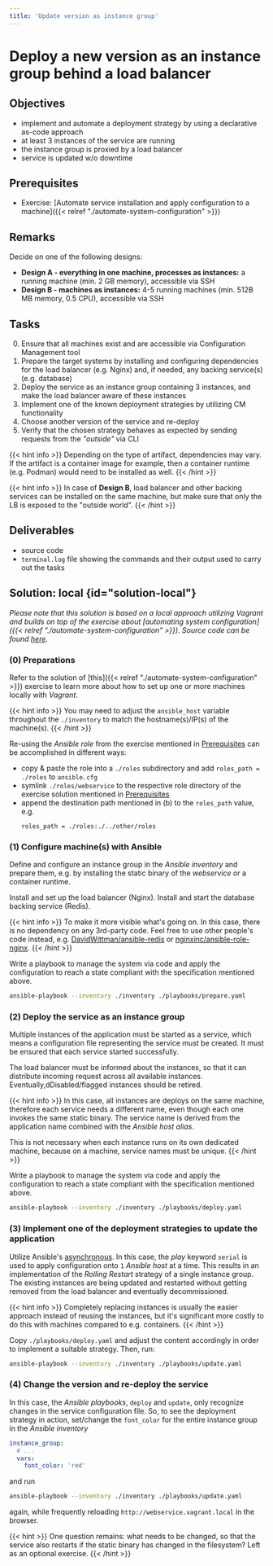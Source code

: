 ```yaml
---
title: 'Update version as instance group'
---
```



Deploy a new version as an instance group behind a load balancer
================================================================


## Objectives

* implement and automate a deployment strategy by using a declarative as-code approach
* at least 3 instances of the service are running
* the instance group is proxied by a load balancer
* service is updated w/o downtime


## Prerequisites

* Exercise: [Automate service installation and apply configuration to a machine]({{< relref "./automate-system-configuration" >}})


## Remarks

Decide on one of the following designs:
 
* __Design A - everything in one machine, processes as instances:__ a running machine (min. 2 GB memory),
  accessible via SSH
* __Design B - machines as instances:__ 4-5 running machines (min. 512B MB memory, 0.5 CPU), accessible
  via SSH


## Tasks

0. Ensure that all machines exist and are accessible via Configuration Management tool
1. Prepare the target systems by installing and configuring dependencies for the load balancer (e.g. Nginx)
   and, if needed, any backing service(s) (e.g. database)
2. Deploy the service as an instance group containing 3 instances, and make the load balancer aware of
   these instances
3. Implement one of the known deployment strategies by utilizing CM functionality
4. Choose another version of the service and re-deploy
5. Verify that the chosen strategy behaves as expected by sending requests from the *"outside"* via CLI 

{{< hint info >}}
Depending on the type of artifact, dependencies may vary. If the artifact is a container image for example,
then a container runtime (e.g. Podman) would need to be installed as well.
{{< /hint >}}

{{< hint info >}}
In case of __Design B__, load balancer and other backing services can be installed on the same
machine, but make sure that only the LB is exposed to the "outside world".
{{< /hint >}}


## Deliverables

* source code
* `terminal.log` file showing the commands and their output used to carry out the tasks


## Solution: local {id="solution-local"}

*Please note that this solution is based on a local approach utilizing Vagrant and
builds on top of the exercise about
[automating system configuration]({{< relref "./automate-system-configuration" >}}).
Source code can be found
[here](https://github.com/lucendio/lecture-devops-code/tree/master/exercises/update-version-as-instance-group/local).*


### (0) Preparations

Refer to the solution of [this]({{< relref "./automate-system-configuration" >}}) exercise to learn
more about how to set up one or more machines locally with *Vagrant*.

{{< hint info >}}
You may need to adjust the `ansible_host` variable throughout the `./inventory` to match the
hostname(s)/IP(s) of the machine(s).
{{< /hint >}}

Re-using the *Ansible role* from the exercise mentioned in [Prerequisites](#prerequisites) can be accomplished
in different ways:

* copy & paste the role into a `./roles` subdirectory and add `roles_path = ./roles` to `ansible.cfg`
* symlink `./roles/webservice` to the respective role directory of the exercise solution mentioned
   in [Prerequisites](#prerequisites)
* append the destination path mentioned in (b) to the `roles_path` value, e.g.
  ```
  roles_path = ./roles:./../other/roles
  ``` 


### (1) Configure machine(s) with Ansible

Define and configure an instance group in the *Ansible inventory* and prepare them, e.g. by
installing the static binary of the *webservice* or a container runtime.

Install and set up the load balancer (Nginx). Install and start the database backing service (Redis).

{{< hint info >}}
To make it more visible what's going on. In this case, there is no dependency on any 3rd-party
code. Feel free to use other people's code instead, e.g.
[DavidWittman/ansible-redis](https://github.com/DavidWittman/ansible-redis)
or
[nginxinc/ansible-role-nginx](https://github.com/nginxinc/ansible-role-nginx).
{{< /hint >}}

Write a playbook to manage the system via code and apply the configuration to reach a state
compliant with the specification mentioned above.

```bash
ansible-playbook --inventory ./inventory ./playbooks/prepare.yaml
```

### (2) Deploy the service as an instance group

Multiple instances of the application must be started as a service, which means a
configuration file representing the service must be created. It must be ensured that
each service started successfully.

The load balancer must be informed about the instances, so that it can distribute
incoming request across all available instances. Eventually,dDisabled/flagged
instances should be retired.

{{< hint info >}}
In this case, all instances are deploys on the same machine, therefore each service needs a
different name, even though each one invokes the same static binary. The service name is
derived from the application name combined with the *Ansible host alias*.

This is not necessary when each instance runs on its own dedicated machine, because on
a machine, service names must be unique.
{{< /hint >}}

Write a playbook to manage the system via code and apply the configuration to reach a state
compliant with the specification mentioned above.

```bash
ansible-playbook --inventory ./inventory ./playbooks/deploy.yaml
```


### (3) Implement one of the deployment strategies to update the application

Utilize Ansible's [asynchronous](https://docs.ansible.com/ansible/latest/user_guide/playbooks_strategies.html).
In this case, the *play* keyword `serial` is used to apply configuration onto `1` *Ansible host* at a time.
This results in an implementation of the *Rolling Restart* strategy of a single instance group. The existing
instances are being updated and restarted without getting removed from the load balancer and eventually
decommissioned.

{{< hint info >}}
Completely replacing instances is usually the easier approach instead of reusing the instances, but it's significant
more costly to do this with machines compared to e.g. containers.
{{< /hint >}}

Copy `./playbooks/deploy.yaml` and adjust the content accordingly in order to implement a suitable strategy.
Then, run:

```bash
ansible-playbook --inventory ./inventory ./playbooks/update.yaml
```


### (4) Change the version and re-deploy the service

In this case, the *Ansible playbooks*, `deploy` and `update`, only recognize changes in the service
configuration file. So, to see the deployment strategy in action, set/change the `font_color` for the
entire instance group in the *Ansible inventory*

```yaml
instance_group:
  # ...
  vars:
    font_color: 'red'
```

and run

```bash
ansible-playbook --inventory ./inventory ./playbooks/update.yaml
```

again, while frequently reloading `http://webservice.vagrant.local` in the browser.

{{< hint >}}
One question remains: what needs to be changed, so that the service also restarts if the
static binary has changed in the filesystem? Left as an optional exercise. 
{{< /hint >}}

